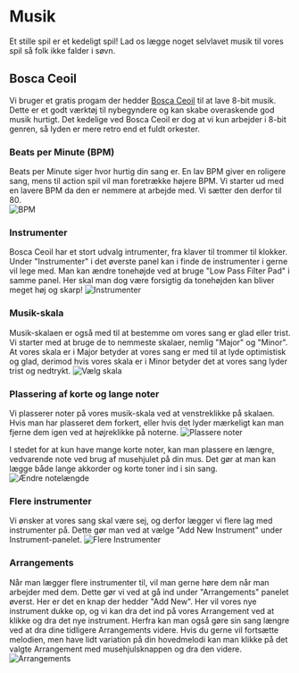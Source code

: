 # Musik
Et stille spil er et kedeligt spil! Lad os lægge noget selvlavet musik til vores spil så folk ikke falder i søvn. 

## Bosca Ceoil
Vi bruger et gratis progam der hedder [Bosca Ceoil](https://boscaceoil.net/) til at lave 8-bit musik. Dette er et godt værktøj til nybegyndere og kan skabe overaskende god musik hurtigt. Det kedelige ved Bosca Ceoil er dog at vi kun arbejder i 8-bit genren, så lyden er mere retro end et fuldt orkester.

### Beats per Minute (BPM)
Beats per Minute siger hvor hurtig din sang er. En lav BPM giver en roligere sang, mens til action spil vil man foretrække højere BPM. Vi starter ud med en lavere BPM da den er nemmere at arbejde med. Vi sætter den derfor til 80.  
![BPM](../Resources/Animated_Images/Music/1.SettingBPM.gif)

### Instrumenter
Bosca Ceoil har et stort udvalg intrumenter, fra klaver til trommer til klokker. Under "Instrumenter" i det øverste panel kan i finde de instrumenter i gerne vil lege med. 
Man kan ændre tonehøjde ved at bruge "Low Pass Filter Pad" i samme panel. Her skal man dog være forsigtig da tonehøjden kan bliver meget høj og skarp!
![Instrumenter](../Resources/Animated_Images/Music/2.Instruments.gif)

### Musik-skala
Musik-skalaen er også med til at bestemme om vores sang er glad eller trist. Vi starter med at bruge de to nemmeste skalaer, nemlig "Major" og "Minor". At vores skala er i Major betyder at vores sang er med til at lyde optimistisk og glad, derimod hvis vores skala er i Minor betyder det at vores sang lyder trist og nedtrykt.
![Vælg skala](../Resources/Animated_Images/Music/5.ChoosingScale)

### Plassering af korte og lange noter
Vi plasserer noter på vores musik-skala ved at venstreklikke på skalaen. Hvis man har plasseret dem forkert, eller hvis det lyder mærkeligt kan man fjerne dem igen ved at højreklikke på noterne.
![Plassere noter](../Resources/Animated_Images/Music/3.PlacingNotes.gif)

I stedet for at kun have mange korte noter, kan man plassere en længre, vedvarende note ved brug af musehjulet på din mus. Det gør at man kan lægge både lange akkorder og korte toner ind i sin sang.
![Ændre notelængde](../Resources/Animated_Images/Music/4.PlacingLongNote.gif)

### Flere instrumenter
Vi ønsker at vores sang skal være sej, og derfor lægger vi flere lag med instrumenter på. Dette gør man ved at vælge "Add New Instrument" under Instrument-panelet. 
![Flere Instrumenter](../Resources/Animated_Images/Music/6.AddNewInstrument)

### Arrangements
Når man lægger flere instrumenter til, vil man gerne høre dem når man arbejder med dem. Dette gør vi ved at gå ind under "Arrangements" panelet øverst. Her er det en knap der hedder "Add New". Her vil vores nye instrument dukke op, og vi kan dra det ind på vores Arrangement ved at klikke og dra det nye instrument. 
Herfra kan man også gøre sin sang længre ved at dra dine tidligere Arrangements videre. Hvis du gerne vil fortsætte melodien, men have lidt variation på din hovedmelodi kan man klikke på det valgte Arrangement med musehjulsknappen og dra den videre. 
![Arrangements](../Resources/Animated_Images/Music/7.AddAndDragArrangements)